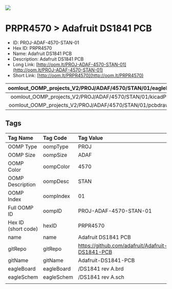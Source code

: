 


  
![][im]
# PRPR4570 > Adafruit DS1841 PCB

- ID: PROJ-ADAF-4570-STAN-01
- Hex ID: PRPR4570
- Name: Adafruit DS1841 PCB
- Description: Adafruit DS1841 PCB
- Long Link: [http://oom.lt/PROJ-ADAF-4570-STAN-01](http://oom.lt/PROJ-ADAF-4570-STAN-01)
- Short Link: [http://oom.lt/PRPR4570](http://oom.lt/PRPR4570)
  

|oomlout_OOMP_projects_V2/PROJ/ADAF/4570/STAN/01/eagleImage.png|oomlout_OOMP_projects_V2/PROJ/ADAF/4570/STAN/01/eagleSchemImage.png|oomlout_OOMP_projects_V2/PROJ/ADAF/4570/STAN/01/kicadPcb3dFront.png|oomlout_OOMP_projects_V2/PROJ/ADAF/4570/STAN/01/kicadPcb3dBack.png|
| :---: | :---: | :---: | :---: |
|oomlout_OOMP_projects_V2/PROJ/ADAF/4570/STAN/01/kicadPcb3d.png|oomlout_OOMP_projects_V2/PROJ/ADAF/4570/STAN/01/bomBack.png|oomlout_OOMP_projects_V2/PROJ/ADAF/4570/STAN/01/bomFront.png|oomlout_OOMP_projects_V2/PROJ/ADAF/4570/STAN/01/pcbdraw.svg|
|oomlout_OOMP_projects_V2/PROJ/ADAF/4570/STAN/01/pcbdrawBack.svg||||

## Tags
  

|Tag Name|Tag Code|Tag Value|
| :--- | :--- | :--- |
|OOMP Type|oompType|PROJ|
|OOMP Size|oompSize|ADAF|
|OOMP Color|oompColor|4570|
|OOMP Description|oompDesc|STAN|
|OOMP Index|oompIndex|01|
|Full OOMP ID|oompID|PROJ-ADAF-4570-STAN-01|
|Hex ID (short code)|hexID|PRPR4570|
|name|name|Adafruit DS1841 PCB|
|gitRepo|gitRepo|https://github.com/adafruit/Adafruit-DS1841-PCB|
|gitName|gitName|Adafruit-DS1841-PCB|
|eagleBoard|eagleBoard|/DS1841 rev A.brd|
|eagleSchem|eagleSchem|/DS1841 rev A.sch|
||||



[im]: PROJ/ADAF/4570/STAN/01/kicadPcb3d_450.png
